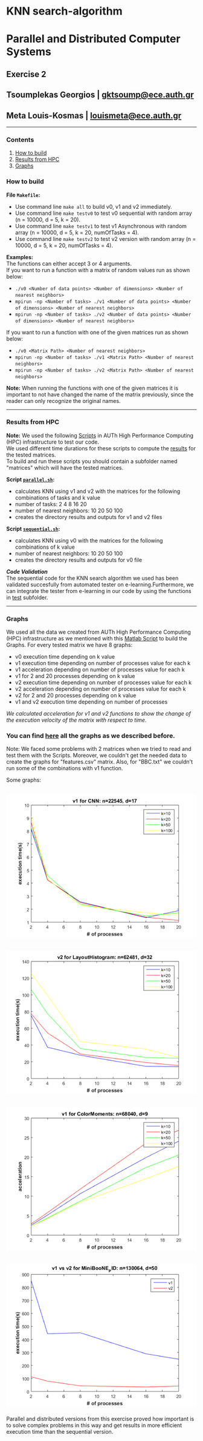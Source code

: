 # KNN search-algorithm
# **Parallel and Distributed Computer Systems**  
## **Exercise 2**
## Tsoumplekas Georgios | gktsoump@ece.auth.gr  <br />
## Meta Louis-Kosmas    | louismeta@ece.auth.gr <br />

---
### Contents
   1. [How to build](#1)
   2. [Results from HPC](#2)
   3. [Graphs](#3)
   
<a name="1"></a>
### **How to build**  

**File ```Makefile```:**  
   + Use command line ```make all``` to build v0, v1 and v2 immediately.
   + Use command line ```make testv0``` to test v0 sequential with random array (n = 10000, d = 5, k = 20). 
   + Use command line ```make testv1``` to test v1 Asynchronous with random array (n = 10000, d = 5, k = 20, numOfTasks = 4).
   + Use command line ```make testv2``` to test v2 version with random array (n = 10000, d = 5, k = 20, numOfTasks = 4).
   
**Examples:**  
The functions can either accept 3 or 4 arguments.  
If you want to run a function with a matrix of random values run as shown below:
   + ```./v0 <Number of data points> <Number of dimensions> <Number of nearest neighbors> ```  
   + ```mpirun -np <Number of tasks> ./v1 <Number of data points> <Number of dimensions> <Number of nearest neighbors> ```  
   + ```mpirun -np <Number of tasks> ./v2 <Number of data points> <Number of dimensions> <Number of nearest neighbors> ```  

If you want to run a function with one of the given matrices run as shown below:
   + ```./v0 <Matrix Path> <Number of nearest neighbors> ```   
   + ``` mpirun -np <Number of tasks> ./v1 <Matrix Path> <Number of nearest neighbors> ```
   + ``` mpirun -np <Number of tasks> ./v2 <Matrix Path> <Number of nearest neighbors> ```
   
**Note:** When running the functions with one of the given matrices it is important to not have changed the name of the matrix previously, since the reader can only
recognize the original names.

---
<a name="2"></a>
### **Results from HPC** 

**Note:** We used the following [Scripts](https://github.com/lkmeta/KNN-search-algorithm/tree/main/bash%20scripts) in AUTh High Performance Computing (HPC) infrastructure to test our code.  
We used different time durations for these scripts to compute the [results](https://github.com/lkmeta/KNN-search-algorithm/tree/main/results) for the tested matrices.  
To build and run these scripts you should contain a subfolder named "matrices" which will have the tested matrices.  

**Script [```parallel.sh```](https://github.com/lkmeta/KNN-search-algorithm/blob/main/bash%20scripts/parallel.sh):**
   + calculates KNN using v1 and v2 with the matrices for the following combinations of tasks and k value
   + number of tasks: 2 4 8 16 20 
   + number of nearest neighbors: 10 20 50 100
   + creates the directory results and outputs for v1 and v2 files

**Script [```sequential.sh```](https://github.com/lkmeta/KNN-search-algorithm/blob/main/bash%20scripts/sequential.sh):**
   + calculates KNN using v0 with the matrices for the following combinations of k value
   + number of nearest neighbors: 10 20 50 100
   + creates the directory results and outputs for v0 file


**_Code Validation_**  
The sequential code for the KNN search algorithm we used has been validated succesfully from automated tester on e-learning.Furthermore, we can integrate the tester from e-learning in our code by using the functions in [test](https://github.com/lkmeta/KNN-search-algorithm/tree/main/test) subfolder.
 
---
<a name="3"></a>
### **Graphs** 
We used all the data we created from AUTh High Performance Computing (HPC) infrastructure as we mentioned with this [Matlab Script](https://github.com/lkmeta/KNN-search-algorithm/blob/main/results/createPlots.m) to build the Graphs.
For every tested matrix we have 8 graphs:
   + v0 execution time depending on k value
   + v1 execution time depending on number of processes value for each k
   + v1 acceleration depending on number of processes value for each k
   + v1 for 2 and 20 processes depending on k value
   + v2 execution time depending on number of processes value for each k
   + v2 acceleration depending on number of processes value for each k
   + v2 for 2 and 20 processes depending on k value
   + v1 and v2 execution time depending on number of processes
   
_We calculated acceleration for v1 and v2 functions to show the change of the execution velocity of the matrix with respect to time._

### You can find [here](https://github.com/lkmeta/KNN-search-algorithm/tree/main/diagrams) all the graphs as we described before.

Note: We faced some problems with 2 matrices when we tried to read and test them with the Scripts.
Moreover, we couldn't get the needed data to create the graphs for "features.csv" matrix.
Also, for "BBC.txt" we couldn't run some of the combinations with v1 function. 

Some graphs:

![CNN_V1_execution](https://github.com/lkmeta/KNN-search-algorithm/blob/main/diagrams/CNN/2.png)  
---

![Layout_V2_execution](https://github.com/lkmeta/KNN-search-algorithm/blob/main/diagrams/LayoutHistogram/5.png)  
---

![Moments_V1_acelleration](https://github.com/lkmeta/KNN-search-algorithm/blob/main/diagrams/ColorMoments/3.png)  
---

![Mini_V1_V2_execution](https://github.com/lkmeta/KNN-search-algorithm/blob/main/diagrams/MiniBooNE_PID/8.png)  
---

Parallel and distributed versions from this exercise proved how important is to solve complex problems in this way and get results in more efficient execution time than the sequential version.
